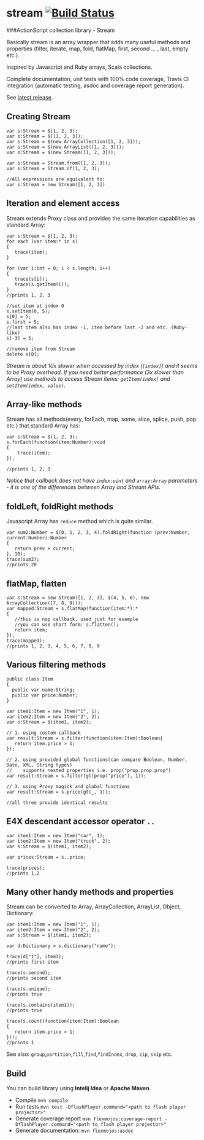 # stream [![Build Status](https://api.travis-ci.org/kemsky/stream.svg)](https://travis-ci.org/kemsky/stream)
###ActionScript collection library - Stream

Basically stream is an array wrapper that adds many useful methods and properties (filter, iterate, map, fold, flatMap, first, second ...  , last, empty etc.).

Inspired by Javascript and Ruby arrays, Scala collections. 

Complete documentation, unit tests with 100% code coverage, Travis CI integration (automatic testing, asdoc and coverage report generation).

See [latest release](https://github.com/kemsky/stream/releases/latest).

## Creating Stream
```as3
var s:Stream = $(1, 2, 3);
var s:Stream = $([1, 2, 3]);
var s:Stream = $(new ArrayCollection([1, 2, 3]));
var s:Stream = $(new ArrayList([1, 2, 3]));
var s:Stream = $(new Stream([1, 2, 3]));

var s:Stream = Stream.from([1, 2, 3]);
var s:Stream = Stream.of(1, 2, 3);

//All expressions are equivalent to:
var s:Stream = new Stream([1, 2, 3])
```

## Iteration and element access
Stream extends Proxy class and provides the same iteration capabilities as standard Array:
```as3
var s:Stream = $(1, 2, 3);
for each (var item:* in s)
{
   trace(item);
}

for (var i:int = 0; i < s.length; i++)
{
   trace(s[i]);
   trace(s.getItem(i));
}
//prints 1, 2, 3

//set item at index 0
s.setItem(0, 5);
s[0] = 5;
s.first = 5;
//last item also has index -1, item before last -2 and etc. (Ruby-like)
s[-3] = 5;

//remove item from Stream
delete s[0];
```
*Stream is about 10x slower when accessed by index (`[index]`) and it seems to be Proxy overhead.
If you need better performance (3x slower than Array) use methods to access Stream items: `getItem(index)` and `setItem(index, value)`.*

## Array-like methods
Stream has all methods(every, forEach, map, some, slice, splice, push, pop etc.) that standard Array has:
```as3
var s:Stream = $(1, 2, 3);
s.forEach(function(item:Number):void
{
    trace(item);
});

//prints 1, 2, 3
```
*Notice that callback does not have `index:uint` and `array:Array` parameters -
it is one of the differences between Array and Stream APIs.*

## foldLeft, foldRight methods

Javascript Array has `reduce` method which is quite similar.
```as3
var sum2:Number = $(0, 1, 2, 3, 4).foldRight(function (prev:Number, current:Number):Number
{
   return prev + current;
}, 10);
trace(sum2);
//prints 20
```

## flatMap, flatten
```as3
var s:Stream = new Stream([1, 2, 3], $(4, 5, 6), new ArrayCollection([7, 8, 9]));
var mapped:Stream = s.flatMap(function(item:*):*
{
   //this is nop callback, used just for example
   //you can use short form: s.flatten();
   return item;
});
trace(mapped);
//prints 1, 2, 3, 4, 5, 6, 7, 8, 9
```

## Various filtering methods

```as3
public class Item
{
  public var name:String;
  public var price:Number;
}

var item1:Item = new Item("1", 1);
var item2:Item = new Item("2", 2);
var s:Stream = $(item1, item2);

// 1. using custom callback
var result:Stream = s.filter(function(item:Item):Boolean{
   return item.price > 1;
});

// 2. using provided global functions(can compare Boolean, Number, Date, XML, String types)
//    supports nested properties i.e. prop("prop.prop.prop")
var result:Stream = s.filter(gt(prop("price"), 1));

// 3. using Proxy magick and global functions
var result:Stream = s.price(gt(_, 1)); 

//all three provide identical results
```

## E4X descendant accessor operator `..`

```as3
var item1:Item = new Item("car", 1);
var item2:Item = new Item("truck", 2);
var s:Stream = $(item1, item2);

var prices:Stream = s..price;

trace(prices);
//prints 1,2
```

## Many other handy methods and properties
Stream can be converted to Array, ArrayCollection, ArrayList, Object, Dictionary:
```as3
var item1:Item = new Item("1", 1);
var item2:Item = new Item("2", 2);
var s:Stream = $(item1, item2);

var d:Dictionary = s.dictionary("name");

trace(d["1"], item1);
//prints first item

trace(s.second);
//prints second item

trace(s.unique);
//prints true

trace(s.contains(item1));
//prints true

trace(s.count(function(item:Item):Boolean
{
   return item.price > 1;
}));
//prints 1
```

See also: `group`,`partition`,`fill`,`find`,`findIndex`, `drop`, `zip`, `skip` etc.

## Build

You can build library using **Intelij Idea** or **Apache Maven**.
 - Compile `mvn compile`
 - Run tests `mvn test -DflashPlayer.command="<path to flash player projector>"`
 - Generate coverage report `mvn flexmojos:coverage-report -DflashPlayer.command="<path to flash player projector>"`
 - Generate documentation: `mvn flexmojos:asdoc`

